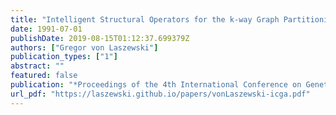 ```yaml
---
title: "Intelligent Structural Operators for the k-way Graph Partitioning Problem"
date: 1991-07-01
publishDate: 2019-08-15T01:12:37.699379Z
authors: ["Gregor von Laszewski"]
publication_types: ["1"]
abstract: ""
featured: false
publication: "*Proceedings of the 4th International Conference on Genetic Algorithms*"
url_pdf: "https://laszewski.github.io/papers/vonLaszewski-icga.pdf"
---
```


